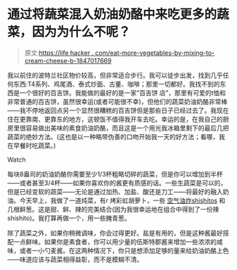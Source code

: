 # 通过将蔬菜混入奶油奶酪中来吃更多的蔬菜，因为为什么不呢？

> 原文:[https://life hacker . com/eat-more-vegetables-by-mixing-to-cream-cheese-b-1847017669](https://lifehacker.com/eat-more-vegetables-by-mixing-them-into-cream-cheese-b-1847017669)

我以前住的波特兰社区物价较高，但非常适合步行。我可以徒步出发，找到几乎任何东西:T4系列、鸡尾酒、泰式炒面、古董、咖啡；那里一切都好。我找不到的东西是一个很好的百吉饼。我能做的最好的是一家“百吉饼 店”，那里有可爱的t恤和非常普通的百吉饼，虽然很幸运(或者可能很不幸)，但他们的蔬菜奶油奶酪非常棒——我不停地返回点另一个显然很糟糕的百吉饼但是那些日子已经过去了。我现在住在更靠南、更靠东的地方，这顿饭不值得我开车去吃。幸运的是，在我自己的厨房里很容易做出美味的素食奶油奶酪，而且这是一个用光我冰箱里剩下的最后几把蔬菜的绝妙方法。(这也是以一种略带伪善的口吻开始我一天的好方法；看哪，我在早餐时吃蔬菜。)

Watch

每块8盎司的奶油奶酪你需要至少1/3杯粗略切碎的蔬菜，但是你可以增加到半杯——或者甚至3/4杯——如果你喜欢你的酱更有质感的话。一些生蔬菜是可以的，但是已经变软的蔬菜——无论是通过加热、加盐、酸还是刀工——将最好的融入奶油。今天早上，我做了一道炖菜，有r 烤彩虹胡萝卜，一些 [空气油炸shishitos](https://lifehacker.com/you-should-air-fry-some-shoshito-peppers-1847012341) 和几根鲜葱。这是甜、鲜、辣的完美结合(因为我很幸运地在组合中得到了一份辣shishito)。我打算再做一个，用一些腌青葱。

除了蔬菜之外，如果你稍微调味，你会过得更好。盐是有用的，但是这种酱最好搭配一点鲜味。如果你是素食者，你可以用少量的伍斯特郡酱来增加一些浓浓的咸味，或者一小勺麦酱。在这两种情况下，你只是想添加足够的量来给奶油奶酪上色——味道应该与蔬菜相得益彰，而不是模糊不清。